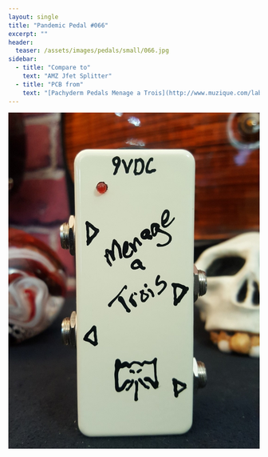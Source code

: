 ```yaml
---
layout: single
title: "Pandemic Pedal #066"
excerpt: ""
header:
  teaser: /assets/images/pedals/small/066.jpg
sidebar:
  - title: "Compare to"
    text: "AMZ Jfet Splitter"
  - title: "PCB from"
    text: "[Pachyderm Pedals Menage a Trois](http://www.muzique.com/lab/splitter.htm)"
---
```


![header](/assets/images/pedals/066.jpg)
